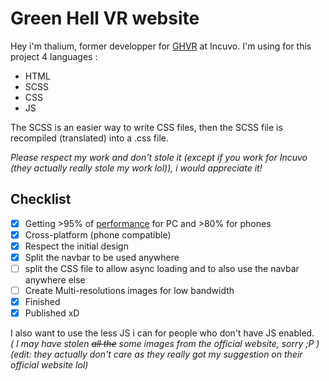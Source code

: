 # Green Hell VR website

Hey i'm thalium, former developper for [GHVR](https://greenhellvr.com/) at Incuvo.
I'm using for this project 4 languages :

- HTML
- SCSS
- CSS
- JS

The SCSS is an easier way to write CSS files, then the SCSS file is recompiled (translated) into a .css file.

_Please respect my work and don't stole it (except if you work for Incuvo (they actually really stole my work lol)), i would appreciate it!_

## Checklist

- [x] Getting >95% of [performance](https://pagespeed.web.dev/) for PC and >80% for phones
- [x] Cross-platform (phone compatible)
- [x] Respect the initial design
- [x] Split the navbar to be used anywhere
- [ ] split the CSS file to allow async loading and to also use the navbar anywhere else
- [ ] Create Multi-resolutions images for low bandwidth
- [x] Finished
- [x] Published xD

I also want to use the less JS i can for people who don't have JS enabled.  
_( I may have stolen ~~all the~~ some images from the official website, sorry ;P )_
_(edit: they actually don't care as they really got my suggestion on their official website lol)_

